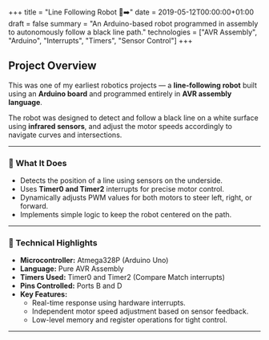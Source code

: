+++
title = "Line Following Robot 🤖➡️"
date = 2019-05-12T00:00:00+01:00
draft = false
summary = "An Arduino-based robot programmed in assembly to autonomously follow a black line path."
technologies = ["AVR Assembly", "Arduino", "Interrupts", "Timers", "Sensor Control"]
+++



## Project Overview

This was one of my earliest robotics projects — a **line-following robot** built using an **Arduino board** and programmed entirely in **AVR assembly language**.

The robot was designed to detect and follow a black line on a white surface using **infrared sensors**, and adjust the motor speeds accordingly to navigate curves and intersections.



---

### 🧠 What It Does

- Detects the position of a line using sensors on the underside.
- Uses **Timer0 and Timer2** interrupts for precise motor control.
- Dynamically adjusts PWM values for both motors to steer left, right, or forward.
- Implements simple logic to keep the robot centered on the path.

---

### 🧰 Technical Highlights

- **Microcontroller:** Atmega328P (Arduino Uno)
- **Language:** Pure AVR Assembly
- **Timers Used:** Timer0 and Timer2 (Compare Match interrupts)
- **Pins Controlled:** Ports B and D
- **Key Features:**
  - Real-time response using hardware interrupts.
  - Independent motor speed adjustment based on sensor feedback.
  - Low-level memory and register operations for tight control.

---
